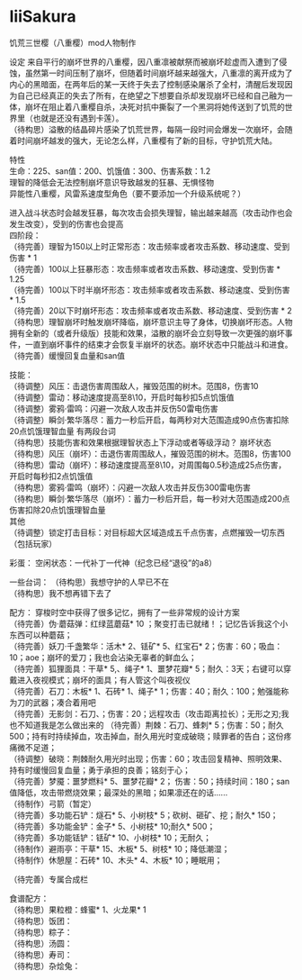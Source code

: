 # IiiSakura
饥荒三世樱（八重樱）mod人物制作

设定
来自平行的崩坏世界的八重樱，因八重凛被献祭而被崩坏趁虚而入遭到了侵蚀，虽然第一时间压制了崩坏，但随着时间崩坏越来越强大，八重凛的离开成为了内心的黑暗面，在两年后的某一天终于失去了控制感染屠杀了全村，清醒后发现因为自己已经真正的失去了所有，在绝望之下想要自杀却发现崩坏已经和自己融为一体，崩坏在阻止着八重樱自杀，决死对抗中撕裂了一个黑洞将她传送到了饥荒的世界里（也就是还没有遇到卡莲）。  
（待构思）溢散的结晶碎片感染了饥荒世界，每隔一段时间会爆发一次崩坏，会随着时间崩坏越发的强大，无论怎么样，八重樱有了新的目标，守护饥荒大陆。  

特性  
生命：225、san值：200、饥饿值：300、伤害系数：1.2  
理智的降低会无法控制崩坏意识导致越发的狂暴、无惧怪物  
异能性八重樱，风雷系速度型角色（要不要添加一个升级系统呢？）  

进入战斗状态时会越发狂暴，每次攻击会损失理智，输出越来越高（攻击动作也会发生改变），受到的伤害也会提高  
四阶段：  
（待完善）理智为150以上时正常形态：攻击频率或者攻击系数、移动速度、受到伤害 * 1  
（待完善）100以上狂暴形态：攻击频率或者攻击系数、移动速度、受到伤害 * 1.25  
（待完善）100以下时半崩坏形态：攻击频率或者攻击系数、移动速度、受到伤害 * 1.5  
（待完善）20以下时崩坏形态：攻击频率或者攻击系数、移动速度、受到伤害 * 2
（待构思）理智崩坏时触发崩坏降临，崩坏意识主导了身体，切换崩坏形态。人物拥有全新的（或者升级版）技能和效果，溢散的崩坏会立刻导致一次更强的崩坏事件，一直到崩坏事件的结束才会恢复半崩坏的状态。崩坏状态中只能战斗和进食。  
（待完善）缓慢回复血量和san值  

技能：  
（待调整）风压：击退伤害周围敌人，摧毁范围的树木。范围8，伤害10   
（待调整）雷动：移动速度提高至8\10，开启时每秒扣5点饥饿值  
（待调整）雾鸦·雷鸣：闪避一次敌人攻击并反伤50雷电伤害  
（待调整）瞬剑·繁华落尽：蓄力一秒后开启，每两秒对大范围造成90点伤害扣除20点饥饿理智血量 有两段台词  
（待构思）技能伤害和效果根据理智状态上下浮动或者等级浮动？ 
崩坏状态  
（待构思）风压（崩坏）：击退伤害周围敌人，摧毁范围的树木。范围8，伤害100  
（待构思）雷动（崩坏）：移动速度提高至8\10，对周围每0.5秒造成25点伤害，开启时每秒扣2点饥饿值  
（待构思）雾鸦·雷鸣（崩坏）：闪避一次敌人攻击并反伤300雷电伤害  
（待构思）瞬剑·繁华落尽（崩坏）：蓄力一秒后开启，每一秒对大范围造成200点伤害扣除20点饥饿理智血量  
其他   
（待调整）锁定打击目标：对目标超大区域造成五千点伤害，点燃摧毁一切东西（包括玩家）


彩蛋：
空闲状态：一代补丁一代神（纪念已经“退役”的a8） 

一些台词：
（待构思）我想守护的人早已不在  
（待构思）我不想再错下去了  

配方：
穿梭时空中获得了很多记忆，拥有了一些非常规的设计方案  
（待完善）伪·蘑菇弹：红绿蓝蘑菇* 10 ；聚变打击已就绪！；记忆告诉我这个小东西可以种蘑菇；  
（待完善）妖刀·千盏繁华：活木* 2、铥矿* 5、红宝石* 2；伤害：60；吸血：10；aoe；崩坏的爱刀；我也会沾染无辜者的鲜血么；  
（待完善）狐狸面具：干草* 5,、绳子* 1、噩梦花瓣* 5；耐久：3天；右键可以穿戴进入夜视模式；崩坏的面具；有人管这个叫夜视仪  
（待完善）石刀：木板* 1、石砖* 1、绳子* 1；伤害：40；耐久：100；勉强能称为刀的武器；凑合着用吧  
（待完善）无影剑：石刀、；伤害：20；远程攻击（攻击距离拉长）；无形之刃;我也不知道我是怎么做出来的 
（待完善）荆棘：石刀、蜂刺* 5；伤害：50；耐久500；持有时持续掉血，攻击掉血，耐久用光时变成破晓；赎罪者的告白；这份疼痛微不足道；    
（待调整）破晓：荆棘耐久用光时出现；伤害：60；攻击回复精神、照明效果、持有时缓慢回复血量；勇于承担的良善；铭刻于心；    
（待完善）梦魇：噩梦燃料* 5、噩梦花瓣* 2； 伤害：50；持续时间：180；san值降低，攻击带燃烧效果；最深处的黑暗；如果凛还在的话......  
（待制作）弓箭（暂定）  
（待完善）多功能石铲：燧石* 5、小树枝* 5；砍树、砸矿、挖；耐久* 150；  
（待完善）多功能金铲：金子* 5、小树枝* 10;耐久* 500；  
（待完善）多功能铥铲：铥矿* 10、小树枝* 10；无耐久；  
（待制作）避雨亭：干草* 15、木板* 5、树枝* 10；降低潮湿；  
（待制作）休憩屋：石砖* 10、木头* 4、木板* 10；睡眠用；  

（待完善）专属合成栏  

食谱配方：  
（待构思）果粒橙：蜂蜜* 1、火龙果* 1  
（待构思）饭团：  
（待构思）粽子：  
（待构思）汤圆：  
（待构思）寿司：  
（待构思）杂烩兔：  

